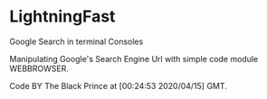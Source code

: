 # LightningFast
Google Search in terminal Consoles


Manipulating Google's Search Engine Url with simple code module WEBBROWSER.

Code BY The Black Prince at [00:24:53 2020/04/15] GMT.

